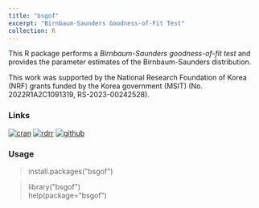 ```yaml
---
title: "bsgof" 
excerpt: "Birnbaum-Saunders Goodness-of-Fit Test"
collection: R
---
```

This R package performs a <i>Birnbaum-Saunders goodness-of-fit test</i> and
provides the parameter estimates of the Birnbaum-Saunders distribution.

This work was supported by the National Research Foundation of Korea (NRF) grants funded
by the Korea government (MSIT) (No. 2022R1A2C1091319, RS-2023-00242528).
 
### Links
[![cran](https://cranlogs.r-pkg.org/badges/grand-total/bsgof)](https://cran.r-project.org/web/packages/bsgof/) 
[![rdrr](https://img.shields.io/badge/%20-rdrr.io-yellowgreen.svg)](https://rdrr.io/cran/bsgof/)
[![github](https://img.shields.io/badge/%20-github-lightgrey.svg)](https://github.com/appliedstat/R/tree/master/bsgof)

### Usage
> install.packages(\"bsgof\") 

> library(\"bsgof\")  <br />
> help(package=\"bsgof\") 
